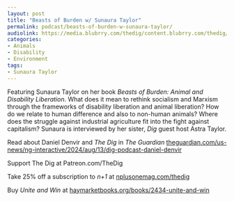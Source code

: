 ```yaml
---
layout: post
title: "Beasts of Burden w/ Sunaura Taylor"
permalink: podcast/beasts-of-burden-w-sunaura-taylor/
audiolink: https://media.blubrry.com/thedig/content.blubrry.com/thedig/The_Dig-EP_455-Taylor.mp3
categories:
- Animals
- Disability
- Environment
tags:
- Sunaura Taylor
---
```


Featuring Sunaura Taylor on her book *Beasts of Burden: Animal and Disability Liberation*. What does it mean to rethink socialism and Marxism through the frameworks of disability liberation and animal liberation? How do we relate to human difference and also to non\-human animals? Where does the struggle against industrial agriculture fit into the fight against capitalism? Sunaura is interviewed by her sister, *Dig* guest host Astra Taylor.

Read about Daniel Denvir and *The Dig* in *The Guardian* [theguardian.com/us\-news/ng\-interactive/2024/aug/13/dig\-podcast\-daniel\-denvir](http://theguardian.com/us-news/ng-interactive/2024/aug/13/dig-podcast-daniel-denvir)  

Support The Dig at Patreon.com/TheDig

Take 25% off a subscription to *n\+1* at [nplusonemag.com/thedig](http://nplusonemag.com/thedig) 

Buy *Unite and Win* at [haymarketbooks.org/books/2434\-unite\-and\-win](http://haymarketbooks.org/books/2434-unite-and-win)

